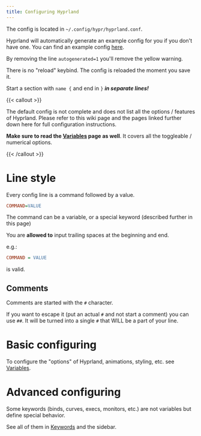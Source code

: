 ```yaml
---
title: Configuring Hyprland
---
```


The config is located in `~/.config/hypr/hyprland.conf`.

Hyprland will automatically generate an example config for you if you don't have
one. You can find an example config
[here](https://github.com/hyprwm/Hyprland/blob/main/example/hyprland.conf).

By removing the line `autogenerated=1` you'll remove the yellow warning.

There is no "reload" keybind. The config is reloaded the moment you save it.

Start a section with `name {` and end in `}` **_in separate lines!_**

{{< callout >}}

The default config is not complete and does not list all the options / features
of Hyprland. Please refer to this wiki page and the pages linked further down
here for full configuration instructions.

**Make sure to read the [Variables](../Variables) page as well**. It covers all
the toggleable / numerical options.

{{< /callout >}}

# Line style

Every config line is a command followed by a value.

```ini
COMMAND=VALUE
```

The command can be a variable, or a special keyword (described further in this
page)

You are **allowed to** input trailing spaces at the beginning and end.

e.g.:

```ini
COMMAND = VALUE
```

is valid.

## Comments

Comments are started with the `#` character.

If you want to escape it (put an actual `#` and not start a comment) you can use
`##`. It will be turned into a single `#` that WILL be a part of your line.

# Basic configuring

To configure the "options" of Hyprland, animations, styling, etc. see
[Variables](../Variables).

# Advanced configuring

Some keywords (binds, curves, execs, monitors, etc.) are not variables but
define special behavior.

See all of them in [Keywords](../Keywords) and the sidebar.
